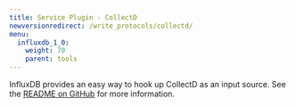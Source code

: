 ```yaml
---
title: Service Plugin - CollectD
newversionredirect: /write_protocols/collectd/
menu:
  influxdb_1_0:
    weight: 70
    parent: tools
---
```


InfluxDB provides an easy way to hook up CollectD as an input source.
See the [README on GitHub](https://github.com/influxdata/influxdb/blob/master/services/collectd/README.md) for more information.
